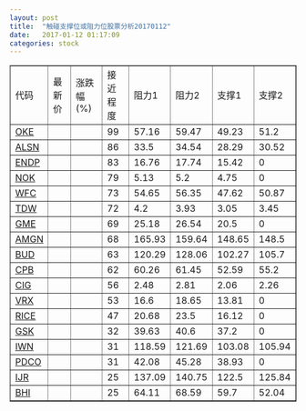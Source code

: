 ```yaml
---
layout: post
title:  "触碰支撑位或阻力位股票分析20170112"
date:   2017-01-12 01:17:09
categories: stock
---
```

<script type="text/javascript">
var stockList = []
stockList.push('gb_oke');
stockList.push('gb_alsn');
stockList.push('gb_endp');
stockList.push('gb_nok');
stockList.push('gb_wfc');
stockList.push('gb_tdw');
stockList.push('gb_gme');
stockList.push('gb_amgn');
stockList.push('gb_bud');
stockList.push('gb_cpb');
stockList.push('gb_cig');
stockList.push('gb_vrx');
stockList.push('gb_rice');
stockList.push('gb_gsk');
stockList.push('gb_iwn');
stockList.push('gb_pdco');
stockList.push('gb_ijr');
stockList.push('gb_bhi');
</script>
<table border="1">
 <tr>
 <td>代码</td>
 <td>最新价</td>
 <td>涨跌幅(%)</td>
 <td>接近程度</td>
 <td>阻力1</td>
 <td>阻力2</td>
 <td>支撑1</td>
 <td>支撑2</td>
</tr>
  <tr id="oke" class="red">
  <td><a href="http://stock.finance.sina.com.cn/usstock/quotes/OKE.html" target="_blank">OKE</a></td><td></td><td></td><td>99</td><td>57.16</td><td>59.47</td><td>49.23</td><td>51.2</td></tr>
  <tr id="alsn" class="red">
  <td><a href="http://stock.finance.sina.com.cn/usstock/quotes/ALSN.html" target="_blank">ALSN</a></td><td></td><td></td><td>86</td><td>33.5</td><td>34.54</td><td>28.29</td><td>30.52</td></tr>
  <tr id="endp" class="red">
  <td><a href="http://stock.finance.sina.com.cn/usstock/quotes/ENDP.html" target="_blank">ENDP</a></td><td></td><td></td><td>83</td><td>16.76</td><td>17.74</td><td>15.42</td><td>0</td></tr>
  <tr id="nok" class="green">
  <td><a href="http://stock.finance.sina.com.cn/usstock/quotes/NOK.html" target="_blank">NOK</a></td><td></td><td></td><td>79</td><td>5.13</td><td>5.2</td><td>4.75</td><td>0</td></tr>
  <tr id="wfc" class="green">
  <td><a href="http://stock.finance.sina.com.cn/usstock/quotes/WFC.html" target="_blank">WFC</a></td><td></td><td></td><td>73</td><td>54.65</td><td>56.35</td><td>47.62</td><td>50.87</td></tr>
  <tr id="tdw" class="green">
  <td><a href="http://stock.finance.sina.com.cn/usstock/quotes/TDW.html" target="_blank">TDW</a></td><td></td><td></td><td>72</td><td>4.2</td><td>3.93</td><td>3.05</td><td>3.45</td></tr>
  <tr id="gme" class="red">
  <td><a href="http://stock.finance.sina.com.cn/usstock/quotes/GME.html" target="_blank">GME</a></td><td></td><td></td><td>69</td><td>25.18</td><td>26.54</td><td>20.5</td><td>0</td></tr>
  <tr id="amgn" class="red">
  <td><a href="http://stock.finance.sina.com.cn/usstock/quotes/AMGN.html" target="_blank">AMGN</a></td><td></td><td></td><td>68</td><td>165.93</td><td>159.64</td><td>148.65</td><td>148.5</td></tr>
  <tr id="bud" class="green">
  <td><a href="http://stock.finance.sina.com.cn/usstock/quotes/BUD.html" target="_blank">BUD</a></td><td></td><td></td><td>63</td><td>120.29</td><td>128.06</td><td>102.27</td><td>105.7</td></tr>
  <tr id="cpb" class="red">
  <td><a href="http://stock.finance.sina.com.cn/usstock/quotes/CPB.html" target="_blank">CPB</a></td><td></td><td></td><td>62</td><td>60.26</td><td>61.45</td><td>52.59</td><td>55.2</td></tr>
  <tr id="cig" class="green">
  <td><a href="http://stock.finance.sina.com.cn/usstock/quotes/CIG.html" target="_blank">CIG</a></td><td></td><td></td><td>56</td><td>2.48</td><td>2.81</td><td>2.06</td><td>2.26</td></tr>
  <tr id="vrx" class="red">
  <td><a href="http://stock.finance.sina.com.cn/usstock/quotes/VRX.html" target="_blank">VRX</a></td><td></td><td></td><td>53</td><td>16.6</td><td>18.65</td><td>13.81</td><td>0</td></tr>
  <tr id="rice" class="red">
  <td><a href="http://stock.finance.sina.com.cn/usstock/quotes/RICE.html" target="_blank">RICE</a></td><td></td><td></td><td>47</td><td>20.68</td><td>23.5</td><td>16.12</td><td>0</td></tr>
  <tr id="gsk" class="red">
  <td><a href="http://stock.finance.sina.com.cn/usstock/quotes/GSK.html" target="_blank">GSK</a></td><td></td><td></td><td>32</td><td>39.63</td><td>40.6</td><td>37.2</td><td>0</td></tr>
  <tr id="iwn" class="green">
  <td><a href="http://stock.finance.sina.com.cn/usstock/quotes/IWN.html" target="_blank">IWN</a></td><td></td><td></td><td>31</td><td>118.59</td><td>121.69</td><td>103.08</td><td>105.94</td></tr>
  <tr id="pdco" class="red">
  <td><a href="http://stock.finance.sina.com.cn/usstock/quotes/PDCO.html" target="_blank">PDCO</a></td><td></td><td></td><td>31</td><td>42.08</td><td>45.28</td><td>38.93</td><td>0</td></tr>
  <tr id="ijr" class="green">
  <td><a href="http://stock.finance.sina.com.cn/usstock/quotes/IJR.html" target="_blank">IJR</a></td><td></td><td></td><td>25</td><td>137.09</td><td>140.75</td><td>122.5</td><td>125.84</td></tr>
  <tr id="bhi" class="red">
  <td><a href="http://stock.finance.sina.com.cn/usstock/quotes/BHI.html" target="_blank">BHI</a></td><td></td><td></td><td>25</td><td>64.11</td><td>68.59</td><td>59.7</td><td>52.04</td></tr>
</table>
